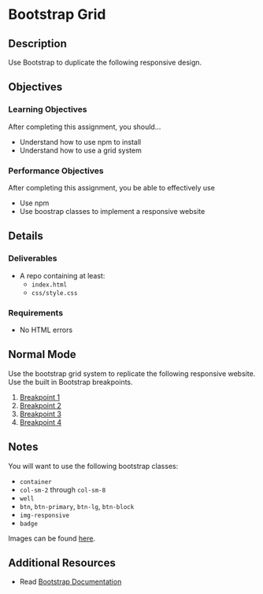 # Bootstrap Grid

## Description
Use Bootstrap to duplicate the following responsive design.


## Objectives

### Learning Objectives

After completing this assignment, you should…

* Understand how to use npm to install
* Understand how to use a grid system


### Performance Objectives

After completing this assignment, you be able to effectively use

* Use npm
* Use boostrap classes to implement a responsive website

## Details

### Deliverables

* A repo containing at least:
  * `index.html`
  * `css/style.css`

### Requirements

* No HTML errors


## Normal Mode
Use the bootstrap grid system to replicate the following responsive website. Use the built in Bootstrap breakpoints.

1. [Breakpoint 1](images/breakpoint1.jpg)
2. [Breakpoint 2](images/breakpoint2.jpg)
3. [Breakpoint 3](images/breakpoint3.jpg)
4. [Breakpoint 4](images/breakpoint4.jpg)


## Notes

You will want to use the following bootstrap classes:

* `container`
* `col-sm-2` through `col-sm-8`
* `well`
* `btn`, `btn-primary`, `btn-lg`, `btn-block`
* `img-responsive`
* `badge`

Images can be found [here](/images).

## Additional Resources

* Read [Bootstrap Documentation](http://getbootstrap.com/)
